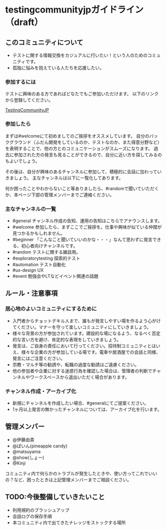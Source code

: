 # testingcommunityjpガイドライン（draft）

## このコミュニティについて
- テストに関する情報交換をカジュアルに行いたい！という人のためのコミュニティです。
- 孤独に悩みを抱えている人たちを応援したい。

### 参加するには
テストに興味のある方であればどなたでもご参加いただけます。
以下のリンクから登録してください。

[TestingCommunityJP](https://join.slack.com/t/testingcommunityjp/shared_invite/enQtMzI1OTYyMTQxMDExLTQ1M2MyYWI2ZDdlMjJkZDNmOWUwM2ZlYjljNzFiYmM1ZTJhNzM1YjI5MDMzM2JhNDllMzc2M2VhNzI1MGIwNjc)

### 参加したら
まずは#welcomeにて初めましてのご挨拶をオススメしています。
自分のバックグラウンド（ふだん開発をしているのか、テストなのか、また得意分野など）を表明することで、他の方とのコミュニケーションがスムーズになります。
過去に参加された方の発言も見ることができるので、自分に近い方を探してみるのもよいでしょう。

その後は、自分が興味のあるチャンネルに参加して、積極的に会話に加わっていきましょう。
主なチャンネルは以下に一覧化してあります。

何か困ったことやわからないこと等ありましたら、#randomで聞いていただくか、本ページ下部の管理メンバーまでご連絡ください。

### 主なチャンネルの一覧

- \#general チャンネル作成の告知、運用の告知はこちらでアナウンスします。
- \#welcome 参加したら、まずここでご挨拶を。仕事や興味が似ている仲間が見つかるかもしれません。
- \#beginner 「こんなこと聞いていいのかな・・・」なんて思わずに発言できる、初心者向けチャンネルです。
- \#random テストに関する雑談用。
- \#exploratorytesting 探索的テスト
- \#automation テスト自動化
- \#ux-design UX
- \#event 勉強会やLTなどイベント関連の話題

## ルール・注意事項

### 居心地のよいコミュニティにするために
- 入門者からチョットデキル人まで、誰もが発言しやすい場を作るよう心がけてください。マナーを守って楽しいコミュニティにしていきましょう。
- 様々な背景の方が参加されています。建設的な場になるよう、なるべく否定的な言い方を避け、肯定的な表現をしていきましょう。
- 発言は、ご自身の責任において行ってください。招待制コミュニティとはいえ、様々な企業の方が参加している場です。電車や居酒屋での会話と同様、発言にはご注意ください。
- 宗教・マルチ等の勧誘や、転職の過度な勧誘はご遠慮ください。
- 他の参加者や企業に対する迷惑行為を確認した場合は、管理者の判断でチャンネルやワークスペースから退出いただく場合があります。

### チャンネル作成・アーカイブ化
- 新規にチャンネルを作成したい場合、#generalにてご提案ください。
- 1ヶ月以上発言の無かったチャンネルについては、アーカイブ化を行います。

## 管理メンバー
- @伊藤由貴
- @ぱいん(pineapple candy) 
- @matsuyama 
- @show(しょー) 
- @Kinji

コミュニティ内で何らかのトラブルが発生したときや、使い方ってこれでいいの？など、困ったときは上記管理メンバーまでご相談ください。

## TODO:今後整備していきたいこと
- 利用規約のブラッシュアップ
- 会話ログの保存手順
- 本コミュニティ内で出てきたナレッジをストックする場所
